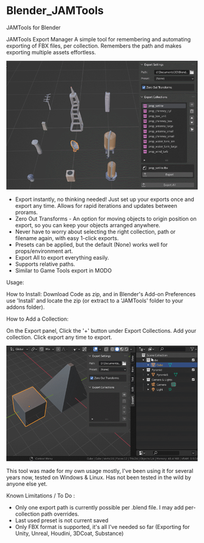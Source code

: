 # Blender_JAMTools
JAMTools for Blender

JAMTools Export Manager
A simple tool for remembering and automating exporting of FBX files, per collection. Remembers the path and makes exporting multiple assets effortless. 
 
 ![Usage](demo/jam_export_tools_1.gif)

- Export instantly, no thinking needed! Just set up your exports once and export any time. Allows for rapid iterations and updates between prorams.
- Zero Out Transforms - An option for moving objects to origin position on export, so you can keep your objects arranged anywhere.
- Never have to worry about selecting the right collection, path or filename again, with easy 1-click exports. 
- Presets can be applied, but the default (None) works well for props/environment art.
- Export All to export everything easily.
- Supports relative paths.
- Similar to Game Tools export in MODO

Usage:

How to Install:
Download Code as zip, and in Blender's Add-on Preferences use 'Install' and locate the zip (or extract to a 'JAMTools' folder to your addons folder).

How to Add a Collection:

On the Export panel, Click the '+' button under Export Collections. Add your collection. Click export any time to export.

 ![Usage2](demo/jam_export_tools_2.gif)
 
 This tool was made for my own usage mostly, I've been using it for several years now, tested on Windows & Linux. Has not been tested in the wild by anyone else yet.
 
  Known Limitations / To Do : 
 
 - Only one export path is currently possible per .blend file. I may add per-collection path overrides.
 - Last used preset is not current saved
 - Only FBX format is supported, it's all I've needed so far (Exporting for Unity, Unreal, Houdini, 3DCoat, Substance)
 
